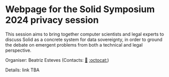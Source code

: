 # Webpage for the Solid Symposium 2024 privacy session

This session aims to bring together computer scientists and legal experts to discuss Solid as a concrete system for data sovereignty, in order to ground the debate on emergent problems from both a technical and legal perspective. 

Organiser: Beatriz Esteves (Contacts: [:email:](mailto:beatriz.goncalvescrisostomoesteves@ugent.be) [:octocat:](https://github.com/besteves4))

Details: link TBA